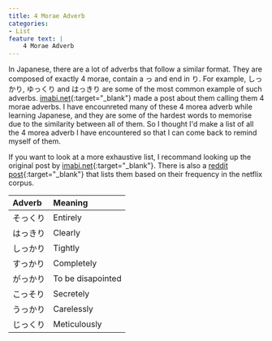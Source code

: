 ```yaml
---
title: 4 Morae Adverb
categories:
- List
feature text: |
    4 Morae Adverb
---
```


In Japanese, there are a lot of adverbs that follow a similar format. They are composed of exactly 4 morae, contain a っ and end in り. For example, しっかり, ゆっくり and はっきり are some of the most common example of such adverbs. [imabi.net](https://imabi.org/4-morae-adverbs/){:target="_blank"} made a post about them calling them 4 morae adverbs. I have encounreted many of these 4 morea adverb while learning Japanese, and they are some of the hardest words to memorise due to the similarity between all of them. So I thought I'd make a list of all the 4 morea adverb I have encountered so that I can come back to remind myself of them.

If you want to look at a more exhaustive list, I recommand looking up the original post by [imabi.net](https://imabi.org/4-morae-adverbs/){:target="_blank"}. There is also a [reddit post](https://www.reddit.com/r/LearnJapanese/comments/tprdou/comment/i2cst8o/?utm_source=share&utm_medium=web3x&utm_name=web3xcss&utm_term=1&utm_content=share_button){:target="_blank"} that lists them based on their frequency in the netflix corpus.

|Adverb|  Meaning          |
|:-----|:------------------|
|そっくり  | Entirely          |
|はっきり  | Clearly           |
|しっかり  | Tightly           |
|すっかり  | Completely        |
|がっかり  | To be disapointed  |
|こっそり  | Secretely         |
|うっかり  | Carelessly        |
|じっくり  | Meticulously      |
